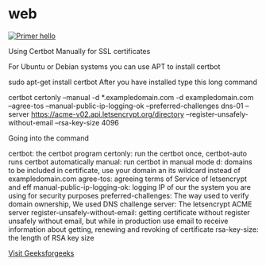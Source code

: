 # web

[![Primer hello](https://github.com/juanLabonia/web/actions/workflows/pipeline.yaml/badge.svg)](https://github.com/juanLabonia/web/actions/workflows/pipeline.yaml)



Using Certbot Manually for SSL certificates

For Ubuntu or Debian systems you can use APT to install certbot

sudo apt-get install certbot
After you have installed type this long command

certbot certonly –manual -d *.exampledomain.com -d exampledomain.com –agree-tos –manual-public-ip-logging-ok –preferred-challenges dns-01 –server https://acme-v02.api.letsencrypt.org/directory –register-unsafely-without-email –rsa-key-size 4096

Going into the command 

certbot: the certbot program
certonly: run the certbot once, certbot-auto runs certbot automatically
manual: run certbot in manual mode
d: domains to be included in certificate, use your domain an its wildcard instead of exampledomain.com
agree-tos: agreeing terms of Service of letsencrypt and eff
manual-public-ip-logging-ok: logging IP of our the system you are using for security purposes
preferred-challenges: The way used to verify domain ownership, We used DNS challenge
server: The letsencrypt ACME server
register-unsafely-without-email: getting certificate without register unsafely without email, but while in production use email to receive information about getting, renewing and revoking of certificate
rsa-key-size: the length of RSA key size

<a href="https://www.geeksforgeeks.org/using-certbot-manually-for-ssl-certificates/">Visit Geeksforgeeks</a>
